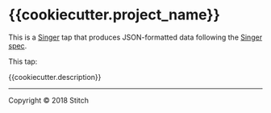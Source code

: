 # {{cookiecutter.project_name}}

This is a [Singer](https://singer.io) tap that produces JSON-formatted data
following the [Singer
spec](https://github.com/singer-io/getting-started/blob/master/SPEC.md).

This tap:

{{cookiecutter.description}}

---

Copyright &copy; 2018 Stitch
